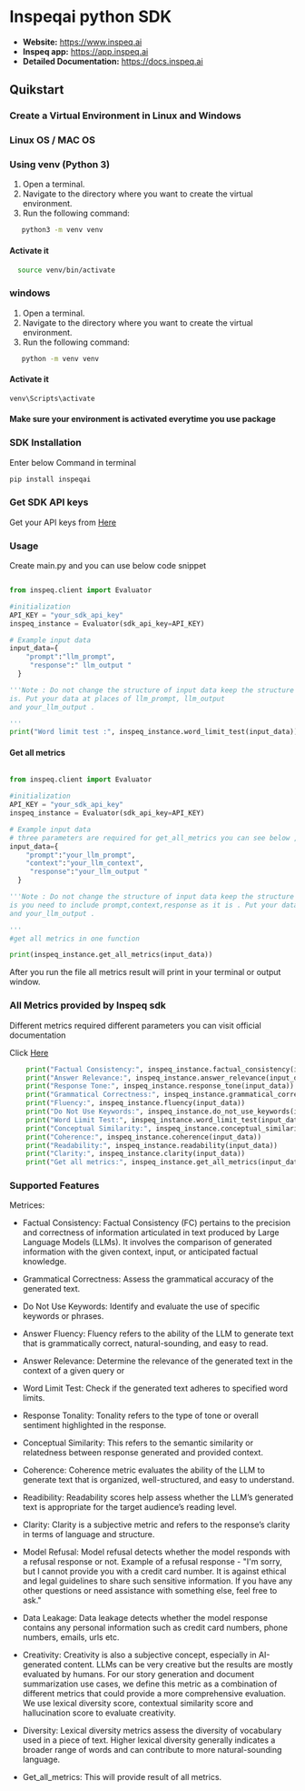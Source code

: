 # Inspeqai python SDK

- **Website:** https://www.inspeq.ai
- **Inspeq app:** https://app.inspeq.ai
- **Detailed Documentation:** https://docs.inspeq.ai

## Quikstart

### Create a Virtual Environment in Linux and Windows

### Linux OS / MAC OS

### Using venv (Python 3)

1. Open a terminal.
2. Navigate to the directory where you want to create the virtual environment.
3. Run the following command:

```bash
   python3 -m venv venv
```

#### Activate it

```bash
  source venv/bin/activate

```

### windows

1. Open a terminal.
2. Navigate to the directory where you want to create the virtual environment.
3. Run the following command:

```bash
   python -m venv venv
```

#### Activate it

```bash
venv\Scripts\activate
```

#### Make sure your environment is activated everytime you use package

### SDK Installation

Enter below Command in terminal

```sh
pip install inspeqai
```

### Get SDK API keys

Get your API keys from <a href="https://app.inspeq.ai/" target="_blank">Here</a>

### Usage

Create main.py and you can use below code snippet

```py

from inspeq.client import Evaluator

#initialization
API_KEY = "your_sdk_api_key"
inspeq_instance = Evaluator(sdk_api_key=API_KEY)

# Example input data
input_data={
    "prompt":"llm_prompt",
     "response":" llm_output "
  }

'''Note : Do not change the structure of input data keep the structure as it
is. Put your data at places of llm_prompt, llm_output
and your_llm_output .

'''
print("Word limit test :", inspeq_instance.word_limit_test(input_data))


```

#### Get all metrics

```py

from inspeq.client import Evaluator

#initialization
API_KEY = "your_sdk_api_key"
inspeq_instance = Evaluator(sdk_api_key=API_KEY)

# Example input data
# three parameters are required for get_all_metrics you can see below ,do not change structure inside the input data
input_data={
    "prompt":"your_llm_prompt",
    "context":"your_llm_context",
     "response":"your_llm_output "
  }

'''Note : Do not change the structure of input data keep the structure as it
is you need to include prompt,context,response as it is . Put your data at places of your_llm_prompt, your_llm_context
and your_llm_output .

'''
#get all metrics in one function

print(inspeq_instance.get_all_metrics(input_data))

```

After you run the file all metrics result will print in your terminal or output window.

### All Metrics provided by Inspeq sdk

Different metrics required different parameters you can visit official documentation

Click <a href="https://docs.inspeq.ai/" target="_blank">Here</a>

```py
    print("Factual Consistency:", inspeq_instance.factual_consistency(input_data))
    print("Answer Relevance:", inspeq_instance.answer_relevance(input_data))
    print("Response Tone:", inspeq_instance.response_tone(input_data))
    print("Grammatical Correctness:", inspeq_instance.grammatical_correctness(input_data))
    print("Fluency:", inspeq_instance.fluency(input_data))
    print("Do Not Use Keywords:", inspeq_instance.do_not_use_keywords(input_data))
    print("Word Limit Test:", inspeq_instance.word_limit_test(input_data))
    print("Conceptual Similarity:", inspeq_instance.conceptual_similarity(input_data))
    print("Coherence:", inspeq_instance.coherence(input_data))
    print("Readability:", inspeq_instance.readability(input_data))
    print("Clarity:", inspeq_instance.clarity(input_data))
    print("Get all metrics:", inspeq_instance.get_all_metrics(input_data))

```

### Supported Features

Metrices:

- Factual Consistency:
  Factual Consistency (FC) pertains to the precision and correctness of information articulated in text produced by Large Language Models (LLMs). It involves the comparison of generated information with the given context, input, or anticipated factual knowledge.

- Grammatical Correctness:
  Assess the grammatical accuracy of the generated text.

- Do Not Use Keywords:
  Identify and evaluate the use of specific keywords or phrases.

- Answer Fluency:
  Fluency refers to the ability of the LLM to generate text that is grammatically correct, natural-sounding, and easy to read.

- Answer Relevance:
  Determine the relevance of the generated text in the context of a given query or

- Word Limit Test:
  Check if the generated text adheres to specified word limits.

- Response Tonality:
  Tonality refers to the type of tone or overall sentiment highlighted in the response.

- Conceptual Similarity:
  This refers to the semantic similarity or relatedness between response generated and provided context.

- Coherence:
  Coherence metric evaluates the ability of the LLM to generate text that is organized, well-structured, and easy to understand.

- Readibility:
  Readability scores help assess whether the LLM’s generated text is appropriate for the target audience’s reading level.

- Clarity:
  Clarity is a subjective metric and refers to the response’s clarity in terms of language and structure. 

- Model Refusal:
  Model refusal detects whether the model responds with a refusal response or not. Example of a refusal response - "I'm sorry, but I cannot provide you with a credit card number. It is against ethical and legal guidelines to share such sensitive information. If you have any other questions or need assistance with something else, feel free to ask."

- Data Leakage:
  Data leakage detects whether the model response contains any personal information such as credit card numbers, phone numbers, emails, urls etc.

- Creativity:
  Creativity is also a subjective concept, especially in AI-generated content. LLMs can be very creative but the results are mostly evaluated by humans. For our story generation and document summarization use cases, we define this metric as a combination of different metrics that could provide a more comprehensive evaluation. We use lexical diversity score, contextual similarity score and hallucination score to evaluate creativity.

- Diversity:
  Lexical diversity metrics assess the diversity of vocabulary used in a piece of text. Higher lexical diversity generally indicates a broader range of words and can contribute to more natural-sounding language.

- Get_all_metrics:
  This will provide result of all metrics.

